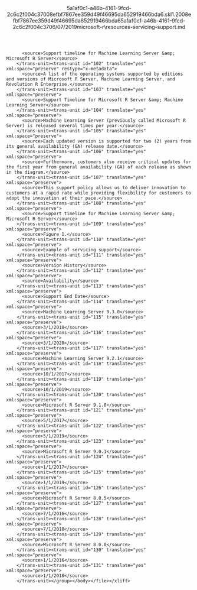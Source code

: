 <?xml version="1.0"?><xliff version="1.2" xmlns="urn:oasis:names:tc:xliff:document:1.2" xmlns:xsi="http://www.w3.org/2001/XMLSchema-instance" xsi:schemaLocation="urn:oasis:names:tc:xliff:document:1.2 xliff-core-1.2-transitional.xsd"><file datatype="xml" original="resources-servicing-support.md" source-language="en-US" target-language="en-US"><header><tool tool-id="mdxliff" tool-name="mdxliff" tool-version="1.0-4e81c41" tool-company="Microsoft" /><xliffext:skl_file_name xmlns:xliffext="urn:microsoft:content:schema:xliffextensions">5a1af0c1-a46b-4161-9fcd-2c6c2f004c37008efbf7867ee359d49f46695da652919466bda6.skl</xliffext:skl_file_name><xliffext:version xmlns:xliffext="urn:microsoft:content:schema:xliffextensions">1.2</xliffext:version><xliffext:ms.openlocfilehash xmlns:xliffext="urn:microsoft:content:schema:xliffextensions">008efbf7867ee359d49f46695da652919466bda6</xliffext:ms.openlocfilehash><xliffext:ms.sourcegitcommit xmlns:xliffext="urn:microsoft:content:schema:xliffextensions">5a1af0c1-a46b-4161-9fcd-2c6c2f004c37</xliffext:ms.sourcegitcommit><xliffext:ms.lasthandoff xmlns:xliffext="urn:microsoft:content:schema:xliffextensions">06/07/2019</xliffext:ms.lasthandoff><xliffext:ms.openlocfilepath xmlns:xliffext="urn:microsoft:content:schema:xliffextensions">microsoft-r\resources-servicing-support.md</xliffext:ms.openlocfilepath></header><body><group id="content" extype="content"><trans-unit id="101" translate="yes" xml:space="preserve" restype="x-metadata">
          <source>Support timeline for Machine Learning Server &amp; Microsoft R Server</source>
        </trans-unit><trans-unit id="102" translate="yes" xml:space="preserve" restype="x-metadata">
          <source>A list of the operating systems supported by editions and versions of Microsoft R Server, Machine Learning Server, and Revolution R Enterprise.</source>
        </trans-unit><trans-unit id="103" translate="yes" xml:space="preserve">
          <source>Support Timeline for Microsoft R Server &amp; Machine Learning Server</source>
        </trans-unit><trans-unit id="104" translate="yes" xml:space="preserve">
          <source>Machine Learning Server (previously called Microsoft R Server) is released several times per year.</source>
        </trans-unit><trans-unit id="105" translate="yes" xml:space="preserve">
          <source>Each updated version is supported for two (2) years from its general availability (GA) release date.</source>
        </trans-unit><trans-unit id="106" translate="yes" xml:space="preserve">
          <source>Furthermore, customers also receive critical updates for the first year from general availability (GA) of each release as shown in the diagram.</source>
        </trans-unit><trans-unit id="107" translate="yes" xml:space="preserve">
          <source>This support policy allows us to deliver innovation to customers at a rapid rate while providing flexibility for customers to adopt the innovation at their pace.</source>
        </trans-unit><trans-unit id="108" translate="yes" xml:space="preserve">
          <source>Support timeline for Machine Learning Server &amp; Microsoft R Server</source>
        </trans-unit><trans-unit id="109" translate="yes" xml:space="preserve">
          <source>Figure 1.</source>
        </trans-unit><trans-unit id="110" translate="yes" xml:space="preserve">
          <source>Example of servicing support</source>
        </trans-unit><trans-unit id="111" translate="yes" xml:space="preserve">
          <source>Version History</source>
        </trans-unit><trans-unit id="112" translate="yes" xml:space="preserve">
          <source>Availability</source>
        </trans-unit><trans-unit id="113" translate="yes" xml:space="preserve">
          <source>Support End Date</source>
        </trans-unit><trans-unit id="114" translate="yes" xml:space="preserve">
          <source>Machine Learning Server 9.3.0</source>
        </trans-unit><trans-unit id="115" translate="yes" xml:space="preserve">
          <source>3/1/2018</source>
        </trans-unit><trans-unit id="116" translate="yes" xml:space="preserve">
          <source>3/1/2020</source>
        </trans-unit><trans-unit id="117" translate="yes" xml:space="preserve">
          <source>Machine Learning Server 9.2.1</source>
        </trans-unit><trans-unit id="118" translate="yes" xml:space="preserve">
          <source>10/1/2017</source>
        </trans-unit><trans-unit id="119" translate="yes" xml:space="preserve">
          <source>10/1/2019</source>
        </trans-unit><trans-unit id="120" translate="yes" xml:space="preserve">
          <source>Microsoft R Server 9.1.0</source>
        </trans-unit><trans-unit id="121" translate="yes" xml:space="preserve">
          <source>5/1/2017</source>
        </trans-unit><trans-unit id="122" translate="yes" xml:space="preserve">
          <source>5/1/2019</source>
        </trans-unit><trans-unit id="123" translate="yes" xml:space="preserve">
          <source>Microsoft R Server 9.0.1</source>
        </trans-unit><trans-unit id="124" translate="yes" xml:space="preserve">
          <source>1/1/2017</source>
        </trans-unit><trans-unit id="125" translate="yes" xml:space="preserve">
          <source>1/1/2019</source>
        </trans-unit><trans-unit id="126" translate="yes" xml:space="preserve">
          <source>Microsoft R Server 8.0.5</source>
        </trans-unit><trans-unit id="127" translate="yes" xml:space="preserve">
          <source>7/1/2016</source>
        </trans-unit><trans-unit id="128" translate="yes" xml:space="preserve">
          <source>7/1/2018</source>
        </trans-unit><trans-unit id="129" translate="yes" xml:space="preserve">
          <source>Microsoft R Server 8.0.0</source>
        </trans-unit><trans-unit id="130" translate="yes" xml:space="preserve">
          <source>1/1/2016</source>
        </trans-unit><trans-unit id="131" translate="yes" xml:space="preserve">
          <source>1/1/2018</source>
        </trans-unit></group></body></file></xliff>